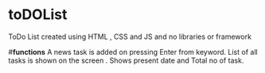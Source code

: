 # toDOList
ToDo List created using HTML , CSS and JS  and no libraries or framework

#**functions**
A news task is added on pressing Enter from keyword.
List of all tasks is shown on the screen .
Shows present date and Total no of task.

